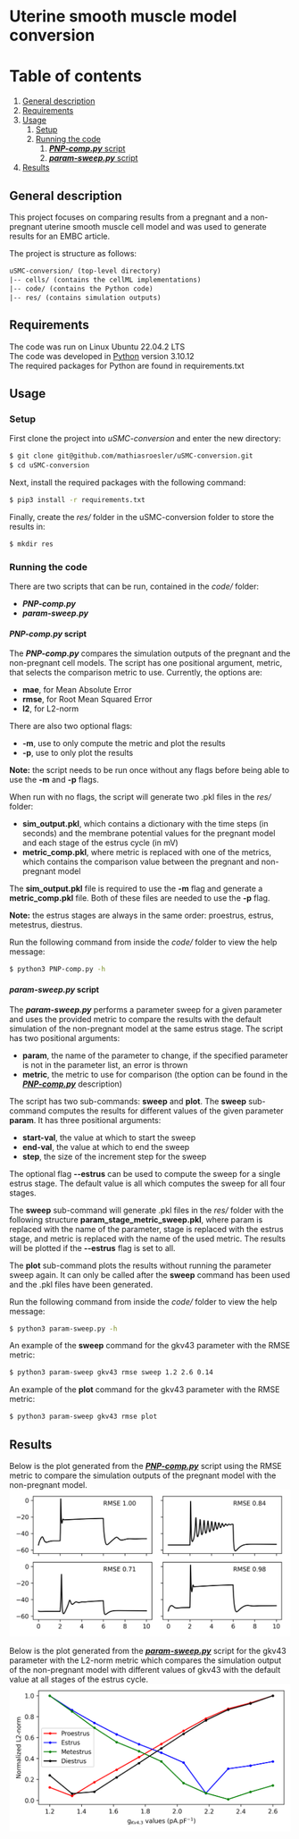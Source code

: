 # Uterine smooth muscle model conversion

# Table of contents
1. [General description](#general)
2. [Requirements](#requirements)
3. [Usage](#usage)
	1. [Setup](#setup)
	2. [Running the code](#code)
		1. [***PNP-comp.py*** script](#pnp)
		2. [***param-sweep.py*** script](#sweep)
4. [Results](#results)

<a id="general"></a>
## General description
This project focuses on comparing results from a pregnant and a non-pregnant uterine smooth muscle cell model and was used to generate results for an EMBC article. 

The project is structure as follows:
```
uSMC-conversion/ (top-level directory)
|-- cells/ (contains the cellML implementations)
|-- code/ (contains the Python code)
|-- res/ (contains simulation outputs)
```

<a id="requirements"></a>
## Requirements
The code was run on Linux Ubuntu 22.04.2 LTS\
The code was developed in [Python](https://www.python.org/) version 3.10.12\
The required packages for Python are found in requirements.txt


<a id="usage"></a>
## Usage

<a id="setup"></a>
### Setup 
First clone the project into *uSMC-conversion* and enter the new directory:
```bash
$ git clone git@github.com/mathiasroesler/uSMC-conversion.git
$ cd uSMC-conversion
```


Next, install the required packages with the following command:
```bash
$ pip3 install -r requirements.txt
```

Finally, create the *res/* folder in the uSMC-conversion folder to store the results in:
```bash
$ mkdir res
```

<a id="code"></a>
### Running the code
There are two scripts that can be run, contained in the *code/* folder: 
* ***PNP-comp.py***
* ***param-sweep.py***

<a id="pnp"></a>
#### ***PNP-comp.py*** script
The ***PNP-comp.py*** compares the simulation outputs of the pregnant and the non-pregnant cell models. The script has one positional argument, metric, that selects the comparison metric to use. Currently, the options are:
* **mae**, for Mean Absolute Error
* **rmse**, for Root Mean Squared Error
* **l2**, for L2-norm

There are also two optional flags:
* **-m**, use to only compute the metric and plot the results
* **-p**, use to only plot the results

**Note:** the script needs to be run once without any flags before being able to use the **-m** and **-p** flags.

When run with no flags, the script will generate two .pkl files in the *res/* folder:
* **sim_output.pkl**, which contains a dictionary with the time steps (in seconds) and the membrane potential values for the pregnant model and each stage of the estrus cycle (in mV)
* **metric_comp.pkl**, where metric is replaced with one of the metrics, which contains the comparison value between the pregnant and non-pregnant model

The **sim_output.pkl** file is required to use the **-m** flag and generate a  **metric_comp.pkl** file. Both of these files are needed to use the **-p** flag. 

**Note:** the estrus stages are always in the same order: proestrus, estrus, metestrus, diestrus.

Run the following command from inside the *code/* folder to view the help message:
```bash
$ python3 PNP-comp.py -h
```


<a id="sweep"></a>
#### ***param-sweep.py*** script
The ***param-sweep.py*** performs a parameter sweep for a given parameter and uses the provided metric to compare the results with the default simulation of the non-pregnant model at the same estrus stage. The script has two positional arguments:
* **param**, the name of the parameter to change, if the specified parameter is not in the parameter list, an error is thrown
* **metric**, the metric to use for comparison (the option can be found in the [***PNP-comp.py***](#pnp) description)

The script has two sub-commands: **sweep** and **plot**.
The **sweep** sub-command computes the results for different values of the given parameter **param**. It has three positional arguments:
* **start-val**, the value at which to start the sweep
* **end-val**, the value at which to end the sweep
* **step**, the size of the increment step for the sweep

The optional flag **--estrus** can be used to compute the sweep for a single estrus stage. The default value is all which computes the sweep for all four stages. 

The **sweep** sub-command will generate .pkl files in the *res/* folder with the following structure **param_stage_metric_sweep.pkl**, where param is replaced with the name of the parameter, stage is replaced with the estrus stage, and metric is replaced with the name of the used metric. The results will be plotted if the **--estrus** flag is set to all.

The **plot** sub-command plots the results without running the parameter sweep again. It can only be called after the **sweep** command has been used and the .pkl files have been generated. 

Run the following command from inside the *code/* folder to view the help message:
```bash
$ python3 param-sweep.py -h
```

An example of the **sweep** command for the gkv43 parameter with the RMSE metric:
```bash
$ python3 param-sweep gkv43 rmse sweep 1.2 2.6 0.14
```

An example of the **plot** command for the gkv43 parameter with the RMSE metric:
```bash
$ python3 param-sweep gkv43 rmse plot
```


<a id="results"></a>
## Results
Below is the plot generated from the [***PNP-comp.py***](#pnp) script using the RMSE metric to compare the simulation outputs of the pregnant model with the non-pregnant model. 
![alt text](fig/PNP_comp.png "Example of the plot from the PNP-comp.py script using the RMSE metric")

Below is the plot generated from the [***param-sweep.py***](#sweep) script for the gkv43 parameter with the L2-norm metric which compares the simulation output of the non-pregnant model with different values of gkv43 with the default value at all stages of the estrus cycle.
![alt text](fig/gkv43_l2_sweep.png "Example of the plot from the PNP-comp.py script using the RMSE metric")